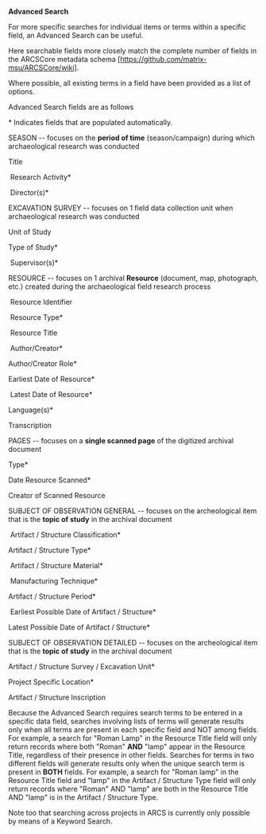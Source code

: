 **Advanced Search**

For more specific searches for individual items or terms within a specific field, an Advanced Search can be useful.

Here searchable fields more closely match the complete number of fields in the ARCSCore metadata schema [https://github.com/matrix-msu/ARCSCore/wiki].

Where possible, all existing terms in a field have been provided as a list of options.

Advanced Search fields are as follows

<nowiki>*</nowiki> Indicates fields that are populated automatically.

SEASON -- focuses on the **period of time** (season/campaign) during which archaeological research was conducted

Title

 Research Activity*

 Director(s)* 

EXCAVATION SURVEY -- focuses on 1 field data collection unit when archaeological research was conducted


Unit of Study 

Type of Study*

 Supervisor(s)*

RESOURCE -- focuses on 1 archival **Resource** (document, map, photograph, etc.) created during the archaeological field research process

 Resource Identifier

 Resource Type*

 Resource Title

 Author/Creator* 

Author/Creator Role* 

Earliest Date of Resource*

 Latest Date of Resource* 

Language(s)* 

Transcription


PAGES -- focuses on a **single scanned page** of the digitized archival document


Type* 

Date Resource Scanned* 

Creator of Scanned Resource


SUBJECT OF OBSERVATION GENERAL -- focuses on the archeological item that is the **topic of study** in the archival document

 Artifact / Structure Classification* 

Artifact / Structure Type*

 Artifact / Structure Material*

 Manufacturing Technique*

Artifact / Structure Period*

 Earliest Possible Date of Artifact / Structure*

Latest Possible Date of Artifact / Structure* 


SUBJECT OF OBSERVATION DETAILED -- focuses on the archeological item that is the **topic of study** in the archival document 

Artifact / Structure Survey / Excavation Unit* 

Project Specific Location* 

Artifact / Structure Inscription

Because the Advanced Search requires search terms to be entered in a specific data field, searches involving lists of terms will generate results only when all terms are present in each specific field and NOT among fields. For example, a search for "Roman Lamp" in the Resource Title field will only return records where both "Roman" **AND** "lamp" appear in the Resource Title, regardless of their presence in other fields. Searches for terms in two different fields will generate results only when the unique search term is present in **BOTH** fields. For example, a search for "Roman lamp" in the Resource Title field and "lamp" in the Artifact / Structure Type field will only return records where "Roman" AND "lamp" are both in the Resource Title AND "lamp" is in the Artifact / Structure Type.

Note too that searching across projects in ARCS is currently only possible by means of a Keyword Search.
